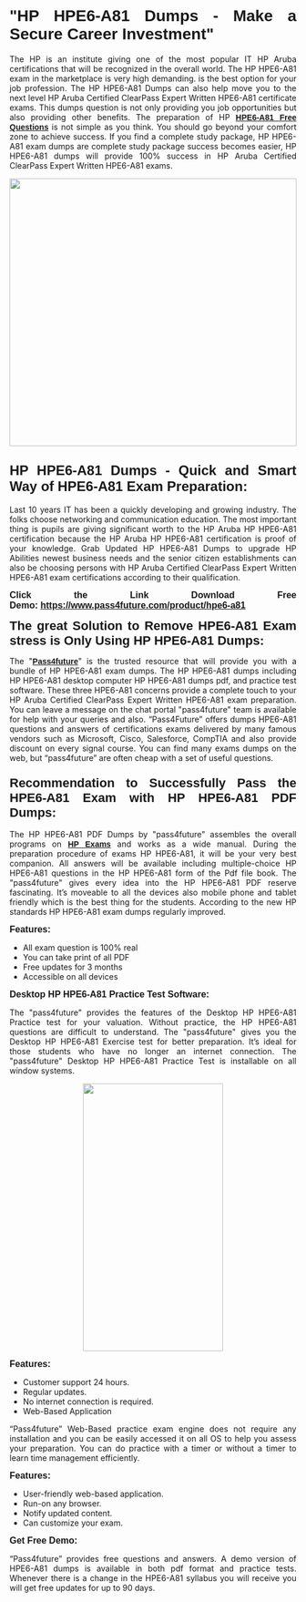 
<h1 style="text-align: justify;"><span style="font-family:Tahoma,Geneva,sans-serif;"><strong>"HP HPE6-A81 Dumps - Make a Secure Career Investment"</strong></span></h1>

<p style="text-align: justify;">The HP is an institute giving one of the most popular IT HP Aruba certifications that will be recognized in the overall world. The HP HPE6-A81 exam in the marketplace is very high demanding. is the best option for your job profession. The HP HPE6-A81 Dumps can also help move you to the next level HP Aruba Certified ClearPass Expert Written HPE6-A81 certificate exams. This dumps question is not only providing you job opportunities but also providing other benefits. The preparation of HP <span style="font-family:Tahoma,Geneva,sans-serif;"><strong><a href="https://www.pass4future.com/questions/hp/hpe6-a81">HPE6-A81 Free Questions</a></strong></span> is not simple as you think. You should go beyond your comfort zone to achieve success. If you find a complete study package, HP HPE6-A81 exam dumps are complete study package success becomes easier, HP HPE6-A81 dumps will provide 100% success in HP Aruba Certified ClearPass Expert Written HPE6-A81 exams.</p>

<p style="text-align: justify;"><a href="https://www.pass4future.com/product/hpe6-a81"><img alt="" src="https://lh3.googleusercontent.com/pw/AM-JKLVhEO4I138wJzOepD3laGU-R1M7eT-OTYdow6pCESip26lSeaxxzS9BVWUKuzj1e3L_MoxCfVgBEvV8ODwl1LGzlZbt6HJm3NXXplPwnYiBfuYM_eQCcVVRMaAwHdsl3AhHOZS-up7mzwmd4i4EpEGq=w1112-h625-no?authuser=0" style="width: 100%; height: 470px;" /></a></p>

<h2 style="text-align: justify;"><span style="font-size:24px;"><strong><span style="font-family:Tahoma,Geneva,sans-serif;">HP HPE6-A81 Dumps - Quick and Smart Way of HPE6-A81 Exam Preparation:</span></strong></span></h2>

<p style="text-align: justify;">Last 10 years IT has been a quickly developing and growing industry. The folks choose networking and communication education. The most important thing is pupils are giving significant worth to the HP Aruba HP HPE6-A81 certification because the HP Aruba HP HPE6-A81 certification is proof of your knowledge. Grab Updated HP HPE6-A81 Dumps to upgrade HP Abilities newest business needs and the senior citizen establishments can also be choosing persons with HP Aruba Certified ClearPass Expert Written HPE6-A81 exam certifications according to their qualification.</p>

<p style="text-align: justify;"><strong><span style="font-family:Lucida Sans Unicode,Lucida Grande,sans-serif;"><span style="font-size:16px;">Click the Link Download Free Demo: <a href="https://www.pass4future.com/product/hpe6-a81">https://www.pass4future.com/product/hpe6-a81</a></span></span></strong></p>

<p style="text-align: justify;"><strong><span style="font-size:22px;"><span style="font-family:Tahoma,Geneva,sans-serif;">The great Solution to Remove HPE6-A81 Exam stress is Only Using HP HPE6-A81 Dumps:</span></span></strong></p>

<p style="text-align: justify;">The "<span style="font-family:Lucida Sans Unicode,Lucida Grande,sans-serif;"><a href="https://www.pass4future.com/"><strong>Pass4future</strong></a></span>" is the trusted resource that will provide you with a bundle of HP HPE6-A81 exam dumps. The HP HPE6-A81 dumps including HP HPE6-A81 desktop computer HP HPE6-A81 dumps pdf, and practice test software. These three HPE6-A81 concerns provide a complete touch to your HP Aruba Certified ClearPass Expert Written HPE6-A81 exam preparation. You can leave a message on the chat portal "pass4future" team is available for help with your queries and also. “Pass4Future” offers dumps HPE6-A81 questions and answers of certifications exams delivered by many famous vendors such as Microsoft, Cisco, Salesforce, CompTIA and also provide discount on every signal course. You can find many exams dumps on the web, but “pass4future” are often cheap with a set of useful questions.</p>

<h3 style="text-align: justify;"><span style="font-size:22px;"><strong><span style="font-family:Tahoma,Geneva,sans-serif;">Recommendation to Successfully Pass the HPE6-A81 Exam with HP HPE6-A81 PDF Dumps:</span></strong></span></h3>

<p style="text-align: justify;">The HP HPE6-A81 PDF Dumps by "pass4future" assembles the overall programs on <span style="font-family:Lucida Sans Unicode,Lucida Grande,sans-serif;"><strong><a href="https://www.pass4future.com/hp">HP Exams</a></strong></span> and works as a wide manual. During the preparation procedure of exams HP HPE6-A81, it will be your very best companion. All answers will be available including multiple-choice HP HPE6-A81 questions in the HP HPE6-A81 form of the Pdf file book. The "pass4future" gives every idea into the HP HPE6-A81 PDF reserve fascinating. It’s moveable to all the devices also mobile phone and tablet friendly which is the best thing for the students. According to the new HP standards HP HPE6-A81 exam dumps regularly improved.</p>

<p style="text-align: justify;"><span style="font-family:Lucida Sans Unicode,Lucida Grande,sans-serif;"><span style="font-size:16px;"><strong>Features:</strong></span></span></p>

<ul>
	<li style="text-align: justify;">All exam question is 100% real</li>
	<li style="text-align: justify;">You can take print of all PDF</li>
	<li style="text-align: justify;">Free updates for 3 months </li>
	<li style="text-align: justify;">Accessible on all devices</li>
</ul>

<p style="text-align: justify;"><span style="font-family:Tahoma,Geneva,sans-serif;"><span style="font-size:16px;"><strong>Desktop HP HPE6-A81 Practice Test Software:</strong></span></span></p>

<p style="text-align: justify;">The "pass4future" provides the features of the Desktop HP HPE6-A81 Practice test for your valuation. Without practice, the HP HPE6-A81 questions are difficult to understand. The "pass4future" gives you the Desktop HP HPE6-A81 Exercise test for better preparation. It’s ideal for those students who have no longer an internet connection. The "pass4future" Desktop HP HPE6-A81 Practice Test is installable on all window systems.</p>

<p style="text-align: center;"><a href="https://www.pass4future.com/product/hpe6-a81"><img alt="" src="https://lh3.googleusercontent.com/pw/AM-JKLV3yUm3jiqqIo1xIsj1VJ_UeysYexQY-pRYO0rIFl3vg11QZioN-gzffpw2AfKqFynWuvoXOreWrWS0swpr4xmOSWfwII2jvatteuqrfxiWGFBSHPiZUCoi33jqeymK5dmu-0enyX6tayRCAMHw05jv=s625-no?authuser=0" style="width: 70%; height: 470px;" /></a></p>

<p style="text-align: justify;"><span style="font-size:16px;"><span style="font-family:Lucida Sans Unicode,Lucida Grande,sans-serif;"><strong>Features:</strong></span></span></p>

<ul>
	<li style="text-align: justify;">Customer support 24 hours. </li>
	<li style="text-align: justify;">Regular updates. </li>
	<li style="text-align: justify;">No internet connection is required.</li>
	<li style="text-align: justify;">Web-Based Application</li>
</ul>

<p style="text-align: justify;">“Pass4future” Web-Based practice exam engine does not require any installation and you can be easily accessed it on all OS to help you assess your preparation. You can do practice with a timer or without a timer to learn time management efficiently.</p>

<p style="text-align: justify;"><strong><span style="font-size:16px;"><span style="font-family:Lucida Sans Unicode,Lucida Grande,sans-serif;">Features:</span></span></strong></p>

<ul>
	<li style="text-align: justify;">User-friendly web-based application.</li>
	<li style="text-align: justify;">Run-on any browser. </li>
	<li style="text-align: justify;">Notify updated content.</li>
	<li style="text-align: justify;">Can customize your exam.</li>
</ul>

<p style="text-align: justify;"><span style="font-size:16px;"><span style="font-family:Lucida Sans Unicode,Lucida Grande,sans-serif;"><strong>Get Free Demo:</strong></span></span></p>

<p style="text-align: justify;">“Pass4future” provides free questions and answers. A demo version of HPE6-A81 dumps is available in both pdf format and practice tests. Whenever there is a change in the HPE6-A81 syllabus you will receive you will get free updates for up to 90 days. </p>
